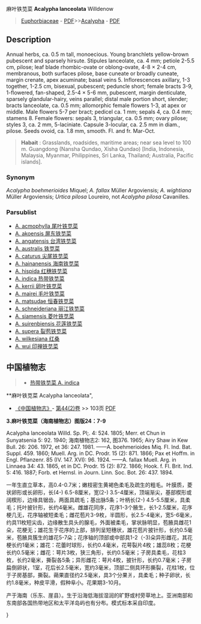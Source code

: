 麻叶铁苋菜 **Acalypha lanceolata** Willdenow

> [Euphorbiaceae](http://www.iplant.cn/info/Euphorbiaceae?t=foc) - [PDF](http://www.iplant.cn/foc/pdf/Euphorbiaceae.pdf)>>[Acalypha](Acalypha-铁苋菜属.md) - [PDF](http://www.iplant.cn/foc/pdf/Acalypha.pdf)

## Description

Annual herbs, ca. 0.5 m tall, monoecious. Young branchlets yellow-brown pubescent and sparsely hirsute. Stipules lanceolate, ca. 4 mm; petiole 2-5.5 cm, pilose; leaf blade rhombic-ovate or oblong-ovate, 4-8 × 2-4 cm, membranous, both surfaces pilose, base cuneate or broadly cuneate, margin crenate, apex acuminate; basal veins 5. Inflorescences axillary, 1-3 together, 1-2.5 cm, bisexual, pubescent; peduncle short; female bracts 3-9, 1-flowered, fan-shaped, 2.5-4 × 5-6 mm, pubescent, margin denticulate, sparsely glandular-hairy, veins parallel; distal male portion short, slender; bracts lanceolate, ca. 0.5 mm; allomorphic female flowers 1-3, at apex or middle. Male flowers 5-7 per bract; pedicel ca. 1 mm; sepals 4, ca. 0.4 mm; stamens 8. Female flowers: sepals 3, triangular, ca. 0.5 mm; ovary pilose; styles 3, ca. 2 mm, 5-laciniate. Capsule 3-locular, ca. 2.5 mm in diam., pilose. Seeds ovoid, ca. 1.8 mm, smooth. Fl. and fr. Mar-Oct.

> **Habait** : 
> Grasslands, roadsides, maritime areas; near sea level to 100 m. Guangdong (Nansha Qundao, Xisha Qundao) [India, Indonesia, Malaysia, Myanmar, Philippines, Sri Lanka, Thailand; Australia, Pacific islands].

### Synonym
*Acalypha boehmerioides* Miquel; *A. fallax* Müller Argoviensis; *A. wightiana* Müller Argoviensis; *Urtica pilosa* Loureiro, not *Acalypha pilosa* Cavanilles.

### Parsublist

* [A.  acmophylla  尾叶铁苋菜](Acalypha-acmophylla-尾叶铁苋菜.md)
* [A.  akoensis  屏东铁苋菜](Acalypha-akoensis-屏东铁苋菜.md)
* [A.  angatensis  台湾铁苋菜](Acalypha-angatensis-台湾铁苋菜.md)
* [A.  australis  铁苋菜](Acalypha-australis-铁苋菜.md)
* [A.  caturus  尖尾铁苋菜](Acalypha-caturus-尖尾铁苋菜.md)
* [A.  hainanensis  海南铁苋菜](Acalypha-hainanensis-海南铁苋菜.md)
* [A.  hispida  红穗铁苋菜](Acalypha-hispida-红穗铁苋菜.md)
* [A.  indica  热带铁苋菜](Acalypha-indica-热带铁苋菜.md)
* [A.  kerrii  卵叶铁苋菜](Acalypha-kerrii-卵叶铁苋菜.md)
* [A.  mairei  毛叶铁苋菜](Acalypha-mairei-毛叶铁苋菜.md)
* [A.  matsudae  恒春铁苋菜](Acalypha-matsudae-恒春铁苋菜.md)
* [A.  schneideriana  丽江铁苋菜](Acalypha-schneideriana-丽江铁苋菜.md)
* [A.  siamensis  菱叶铁苋菜](Acalypha-siamensis-菱叶铁苋菜.md)
* [A.  suirenbiensis  花莲铁苋菜](Acalypha-suirenbiensis-花莲铁苋菜.md)
* [A.  supera  裂苞铁苋菜](Acalypha-supera-裂苞铁苋菜.md)
* [A.  wilkesiana  红桑](Acalypha-wilkesiana-红桑.md)
* [A.  wui  印禅铁苋菜](Acalypha-wui-印禅铁苋菜.md)

## 中国植物志

> * [热带铁苋菜  A.  indica](Acalypha-indica-热带铁苋菜.md)

**麻叶铁苋菜 Acalypha lanceolata",

* [《中国植物志》](http://www.iplant.cn/frps)- [第44(2)卷](http://www.iplant.cn/frps/vol/44(2)) >> 103页 [PDF](http://www.iplant.cn/frps/pdf/44(2)/103.PDF)

**3.麻叶铁苋菜（海南植物志）图版24：7-9**

Acalypha lanceolata Willd. Sp. Pl;. 4: 524. 1805; Merr. et Chun in Sunyatsenia 5: 92. 1940; 海南植物志2: 162, 图376. 1965; Airy Shaw in Kew Bull. 26: 206. 1972, et 36: 247. 1981. ——A. boehmerioides Miq. Fl. Ind. Bat. Suppl. 459. 1860; Muell. Arg. in DC. Prodr. 15 (2): 871. 1866; Pax et Hoffm. in Engl. Pflanzenr. 85 (IV. 147. XVI): 96. 1924. ——A. fallax Muell. Arg. in Linnaea 34: 43. 1865, et in DC. Prodr. 15 (2): 872. 1866; Hook. f. Fl. Brit. Ind. 5: 416. 1887; Forb. et Hernsl. in Journ. Linn. Soc. Bot. 26: 437. 1894.

一年生直立草本，高0.4-0.7米；嫩枝密生黄褐色柔毛及疏生的粗毛。叶膜质，菱状卵形或长卵形，长(4-) 6.5-8厘米，宽(2-) 3.5-4厘米，顶端渐尖，基部楔形或阔楔形，边缘具锯齿，两面具疏毛；基出脉5条；叶柄长(2-) 4.5-5.5厘米，具柔毛；托叶披针形，长约4毫米。雌雄花同序，花序1-3个腋生，长1-2.5厘米，花序梗几无，花序轴被短柔毛；雌花苞片3-9枚，半圆形，长2.5-4毫米，宽5-6毫米，约具11枚短尖齿，边缘散生具头的腺毛，外面被柔毛，掌状脉明显，苞腋具雌花1朵，花梗无；雄花生于花序的上部，排列呈短穗状，雄花苞片披针形，长约0.5毫米，苞腋具簇生的雄花5-7朵；花序轴的顶部或中部具1-2（-3)朵异形雌花，其花梗长约1毫米；雄花：花蕾时球形，长约0.4毫米，花萼裂片4枚；雄蕊8枚；花梗长约0.5毫米；雌花：萼片3枚，狭三角形，长约0.5毫米；子房具柔毛，花柱3枚，长约2毫米，撕裂各5条；异形雌花：萼片4枚，披针形，长约0.7毫米；子房扁倒卵状，1室，花后长2.5毫米，宽约3毫米，顶部二侧具环形撕裂，花柱1枚，位于子房基部，撕裂。蒴果直径约2.5毫米，具3个分果爿，具柔毛；种子卵状，长约1.8毫米，种皮平滑，假种阜小。花果期3-10月。

产于海南（乐东、崖县）。生于沿海低海拔湿润的旷野或村旁草地上。亚洲南部和东南部各国热带地区和太平洋岛屿也有分布。模式标本采自印度。

}